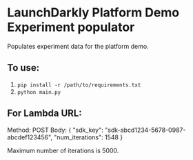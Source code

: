 # LaunchDarkly Platform Demo Experiment populator
Populates experiment data for the platform demo.

## To use:
1. `pip install -r /path/to/requirements.txt`
2. `python main.py`

## For Lambda URL:

Method: POST
Body: {
    "sdk_key": "sdk-abcd1234-5678-0987-abcdef123456",
    "num_iterations": 1548
}

Maximum number of iterations is 5000.
